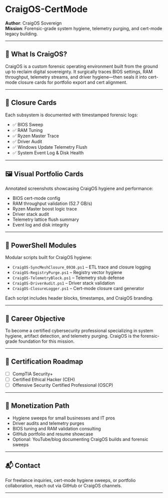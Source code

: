# CraigOS-CertMode

**Author**: CraigOS Sovereign  
**Mission**: Forensic-grade system hygiene, telemetry purging, and cert-mode legacy building.

---

## 🔧 What Is CraigOS?

CraigOS is a custom forensic operating environment built from the ground up to reclaim digital sovereignty. It surgically traces BIOS settings, RAM throughput, telemetry streams, and driver hygiene—then seals it into cert-mode closure cards for portfolio export and cert alignment.

---

## 🧾 Closure Cards

Each subsystem is documented with timestamped forensic logs:
- ✅ BIOS Sweep
- ✅ RAM Tuning
- ✅ Ryzen Master Trace
- ✅ Driver Audit
- ✅ Windows Update Telemetry Flush
- ✅ System Event Log & Disk Health

---

## 🖼️ Visual Portfolio Cards

Annotated screenshots showcasing CraigOS hygiene and performance:
- BIOS cert-mode config
- RAM throughput validation (52.7 GB/s)
- Ryzen Master boost logic trace
- Driver stack audit
- Telemetry lattice flush summary
- Event log and disk integrity

---

## 🧰 PowerShell Modules

Modular scripts built for CraigOS hygiene:
- `CraigOS-SyncMeshClosure_0930.ps1` – ETL trace and closure logging
- `CraigOS-RegistryPurge.ps1` – Registry vector hygiene
- `CraigOS-TelemetryBlock.ps1` – Telemetry stub defense
- `CraigOS-DriverAudit.ps1` – Driver stack validation
- `CraigOS-ClosureLogger.ps1` – Cert-mode closure card generator

Each script includes header blocks, timestamps, and CraigOS branding.

---

## 🎯 Career Objective

To become a certified cybersecurity professional specializing in system hygiene, artifact detection, and telemetry purging. CraigOS is the forensic-grade foundation for this mission.

---

## 🧠 Certification Roadmap

- [ ] CompTIA Security+
- [ ] Certified Ethical Hacker (CEH)
- [ ] Offensive Security Certified Professional (OSCP)

---

## 💼 Monetization Path

- Hygiene sweeps for small businesses and IT pros  
- Driver audits and telemetry purges  
- BIOS tuning and RAM validation consulting  
- GitHub portfolio and resume showcase  
- Optional: YouTube/blog documenting CraigOS builds and forensic sweeps

---

## 📬 Contact

For freelance inquiries, cert-mode hygiene sweeps, or portfolio collaboration, reach out via GitHub or CraigOS channels.

---


